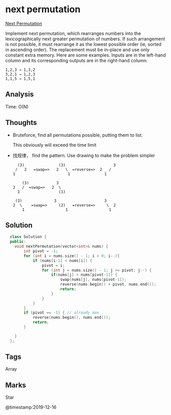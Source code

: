 # next permutation

[Next Permutation](https://leetcode.com/problems/next-permutation)

Implement next permutation, which rearranges numbers into the lexicographically next greater permutation of numbers. If such arrangement is not possible, it must rearrange it as the lowest possible order \(ie, sorted in ascending order\). The replacement must be in-place and use only constant extra memory. Here are some examples. Inputs are in the left-hand column and its corresponding outputs are in the right-hand column.

```text
1,2,3 → 1,3,2
3,2,1 → 1,2,3
1,1,5 → 1,5,1
```

## Analysis

Time: O\(N\)

## Thoughts

* Bruteforce, find all permutations possible, putting them to list.

  This obviously will exceed the time limit

* 找规律， find the pattern. Use drawing to make the problem simpler

  ```text
    (3)               (3)                     3
   /   2   =swap=>   2   \  =reverse=>  2   /  
  1                       1               1

      (3)            3
  2   /  =swap=>   2  \
    1                 (1)

   (3)              3                     3
  2  \    =swap=>     (2)   =reverse=>     \  2  
      1                  1                  1
  ```

## Solution

```cpp
  class Solution {
  public:
    void nextPermutation(vector<int>& nums) {
        int pivot = -1;
        for (int i = nums.size() - 1; i > 0; i--){
            if (nums[i-1] < nums[i]) {
                pivot = i;
                for (int j = nums.size() - 1; j >= pivot; j--) {
                    if(nums[j] > nums[pivot-1]) {
                        swap(nums[j], nums[pivot-1]);
                        reverse(nums.begin() + pivot, nums.end());
                        return;
                    }
                }
            }
        }
        if (pivot == -1) { // already max
            reverse(nums.begin(), nums.end());
            return;
        }

    }
  };
```

## Tags

Array

## Marks

Star

@timestamp:2019-12-16

